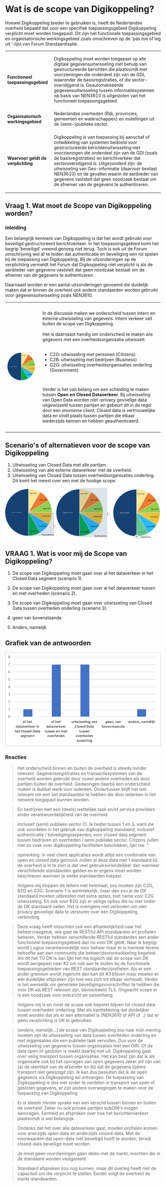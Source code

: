 # Wat is de scope van Digikoppeling?

Hoewel Digikoppeling breder te gebruiken is, heeft de Nederlandse overheid bepaald dat voor een specifiek toepassingsgebied Digikoppeling verplicht moet worden toegepast. Dit zijn het functionele toepassingsgebied en organisatorische werkingsgebied zoals omschreven op de ‘pas toe of leg uit ‘-lijst van Forum Standaardisatie.

<table>
<tbody>
<tr>
<td>
<p><strong>Functioneel toepassingsgebied</strong></p>
</td>
<td>
<p>Digikoppeling moet worden toegepast op alle digitale gegevensuitwisseling met behulp van gestructureerde berichten die plaatsvindt met voorzieningen die onderdeel zijn van de GDI, waaronder de basisregistraties, of die sector-overstijgend is. Geautomatiseerde gegevensuitwisseling tussen informatiesystemen op basis van NEN3610 is uitgesloten van het functioneel toepassingsgebied.</p>
</td>
</tr>
<tr>
<td>
<p><strong>Organisatorisch werkingsgebied</strong></p>
</td>
<td>Nederlandse overheden (Rijk, provincies, gemeenten en waterschappen) en instellingen uit de (semi-)publieke sector.</td>
</tr>
<tr>
<td><strong>Waarvoor geldt de verplichting</strong></td>
<td>
<p>Digikoppeling is van toepassing bij aanschaf of ontwikkeling van systemen bedoeld voor gestructureerde berichtenuitwisseling met voorzieningen die onderdeel zijn van de GDI (zoals de basisregistraties) en berichtverkeer dat sectoroverstijgend is. Uitgezonderd zijn: de uitwisseling van Geo-informatie (daarvoor bestaat NEN3610) en de gevallen waarin de aanbieder van gegevens vaststelt dat geen noodzaak bestaat om de afnemer van de gegevens te authenticeren.</p>
</td>
</tr>
</tbody>
</table>

## Vraag 1. Wat moet de Scope van Digikoppeling worden?

### inleiding

Een belangrijk kenmerk van Digikoppeling is dat het wordt gebruikt voor beveiligd gestructureerd berichtverkeer. In het toepassingsgebied komt het begrip ‘beveiligd’ vreemd genoeg niet terug. Toch is ook uit de Forum omschrijving wel af te leiden dat authenticatie en beveiliging een rol spelen bij de toepassing van Digikoppeling. Bij de uitzonderingen op de verplichting vermeldt het Forum dat Digikoppeling niet verplicht is als de aanbieder van gegevens vaststelt dat geen noodzaak bestaat om de afnemer van de gegevens te authenticeren.


Daarnaast worden er een aantal uitzonderingen genoemd die duidelijk maken dat er binnen de overheid ook andere standaarden worden gebruikt voor gegevensuitwisseling zoals NEN3610.

<table>
<tbody>
<tr>
<td> <img src="media\OVInteractie.png" /></td>
<td>
<div style="padding: 10px;">
<p>In de discussie maken we onderscheid tussen intern en externe uitwisseling van gegevens. Intern verkeer valt buiten de scope van Digikoppeling. <br /><br />Het is daarnaast handig om onderscheid te maken wie gegevens met een overheidsorganisatie uitwisselt:<br /><br /></p>
<ul>
<li>C2G: uitwisseling met personen (Citizens)</li>
<li>C2B: uitwisseling met bedrijven (Business)</li>
<li>G2G: uitwisseling overheidsorganisaties onderling (Government)</li>
</ul>
<br />
<p>Verder is het van belang om een scheiding te maken tussen <strong>Open en Closed Dataverkeer</strong>. Bij uitwisseling van Open Data worden niet-privacy gevoelige data uitgewisseld tussen partijen en gebeurt dit in de regel door een <em>anonieme</em> client. Closed data is vertrouwelijke data en vindt plaats tussen partijen die elkaar wederzijds kennen en hebben geauthenticeerd.</p>
</div>
</td>
</tr>
</tbody>
</table>

## Scenario's of alternatieven voor de scope van Digikoppeling

1. Uitwisseling van Closed Data met alle partijen.
1. Uitwisseling van alle externe dataverkeer met de overheid.
1. Uitwisseling van Closed Data tussen overheidsorganisaties onderling. Dit komt het meest over een met de huidige scope.

![Scenario's](media/scope.png "Verschillende scenario's voor de scope van Digikoppeling")

## VRAAG 1. Wat is voor mij de Scope van Digikoppeling?

1. De scope van Digikoppeling moet gaan over al het dataverkeer in het Closed Data segment (scenario 1).

2. De scope van Digikoppeling moet gaan over al het dataverkeer tussen en met overheden (scenario 2).

3. De scope van Digikoppeling moet gaan over uitwisseling van Closed Data tussen overheden onderling (scenario 3).

4. geen van bovenstaande.

5. Anders, namelijk

## Grafiek van de antwoorden

![Vraag 1.0](media/vraag_1_0_chart.png "Opgetelde scores van vraag 1.0")

### Reacties

>Het onderscheid binnen en buiten de overheid is steeds minder relevant. Gegevensregistraties en transactiesystemen van de overheid worden gebruikt door zowel andere overheden als door partijen buiten de overheid. Gedwongen daarbij een onderscheid maken is dubbel werk voor iedereen. Ondertussen blijft het wel relevant om een set standaarden te hebben die door iedereen in het netwerk toegepast kunnen worden.

>En bedrijven met een (deels) wettelijke taak en/of service providers onder verantwoordelijkheid van de overheid.

>Inclusief (semi) publieke sector (!). 
Ik twijfel tussen 1 en 3, want zie ook voordelen in het gebruik van digikoppeling standaard, inclusief authenticatie / beveiligingsaspecten, voor closed data segment tussen bedrijven en overheden / semi publieke sector. 
Citizens zullen niet zo vaak over digikoppeling faciliteiten beschikken, lijkt me. "

>opmerking: in veel client applicaties wordt altijd een combinatie van open en closed data getoond. indien al deze data met 1 standaard bij de overheid is in te zien is dat veel gebruiksvriendelijker dan wanneer verschillende standaarden gelden en er ergens moet worden beschreven wanneer je welke standaarden toepast.

>Volgens mij kloppen de letters niet helemaal, zou moeten zijn C2G, B2G en G2G.
Scenario 1 is aantrekkelijk, maar dan zou je de DK standaard moeten uitbreiden met extra opties, met name voor C2G uitwisseling. En ook voor B2G zijn er veilige opties die nu niet onder de DK standaard vallen.
Het is overigens niet verboden om niet-privacy gevoelige data te versturen over een Digikoppeling verbinding.

>Deze vraag heeft misschien ook een afhankelijkheid naar het beheervraagstuk, wie gaat de RESTful API standaarden en profielen beheren. Verder hebben verschillende RESTful standarden een ander functioneel toepassingsgebied dan nu voor DK geldt. Naar ik begrijp wordt Logius verantwoordelijk voor beheer maar er is hiermee tevens behoefte aan een community die beheer/doorontwikkeling begeleid. Als dit het TO DK is dan lijkt het me logisch dat de scope van DK wordt aangepast naar #2 om ook aan te sluiten bij de functionele toepassingsgebieden van REST standaarden/profielen. Als er een ander gremium wordt ingericht dan kan dit #3 blijven maar moeten er wel duidelijke afspraken zijn hoe eea zich tot elkaar verhoudt. Verder is het wenselijk om generieke beveiligingsvoorschriften te hebben die voor DK als REST relevant zijn, bijvoorbeeld TLS. Ongeacht scope er is een noodzaak voor overzicht en samenhang  

>Volgens mij is en moet de scope ook beperkt blijven tot closed data tussen overheden onderling. Met als kanttekening dat duidelijker moet worden dat als er een alternatief is (NEN3610 of API of ..) dat er géén verplichting is DK te gebruiken

> _(anders, namelijk...)_ de scope van Digikoppeling zou naar mijn mening moeten zijn de uitwisseling van data tussen overheden onderling en met organisaties die een publieke taak vervullen. Dus voor de uitwisseling van gegevens tussen organisaties met een OIN. Of de data open of gesloten is maakt daarbij niet uit. Digikoppeling gaat over veilig transport tussen organisaties. Het kan best zijn dat ik als organisatie ook bij het opvragen van open gegevens zeker wil zijn van (a) de identiteit van de afzender en (b) dat de gegevens tijdens transport niet gewijzigd zijn. Ik kan dus besluiten dat ik de open gegevens via Digikoppeling wil ontvangen. De toepassing van Digikoppeling is dus niet onder te verdelen in transport van open of gesloten gegevens, er zijn andere overwegingen te maken voor de toepassing van Digikoppeling

>Er is steeds minder sprake van een verschil tussen binnen en buiten de overheid. Zeker nu ook private partijen subOIN's mogen aanvragen. Eenheid en afspraken over hoe het berichtenverkeer plaatsvindt is wel belangrijk.

>Ondanks dat het over alle dataverkeer gaat, moeten profielen komen voor enerzijds open-data en anderzijds closed-data. Met de voorwaarden dat open-data niet beveiligd hoeft te worden, terwijl closed-data beveiligd moet worden.

>Je moet geen voorzieningen gaan delen met de markt, mochten die in de standaard worden vastgesteld.

>Standaard afspreken zou nog kunnen, maar dit overleg heeft niet de capaciteit om die verplicht te stellen. Eerder volgt de overheid de markt-standaarden.

